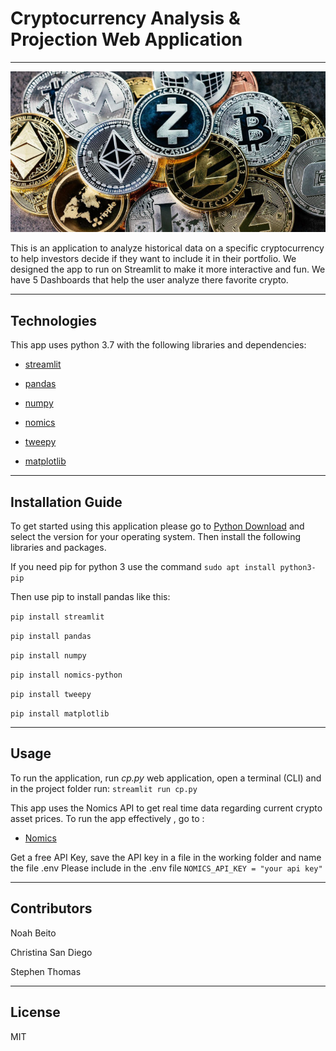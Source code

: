 # Cryptocurrency Analysis & Projection Web Application
---
![Fintech-image](./images/crypto_image.png)

This is an application to analyze historical data on a specific cryptocurrency to help investors decide if they want to include it in their portfolio. We designed the app to run on Streamlit to make it more interactive and fun. We have 5 Dashboards that help the user analyze there favorite crypto. 

***
## Technologies

This app uses python 3.7 with the following libraries and dependencies:

- [streamlit](https://docs.streamlit.io/)

- [pandas](https://pandas.pydata.org/docs/)

- [numpy](https://numpy.org/doc/)

- [nomics](https://github.com/TaylorFacen/nomics-python)

- [tweepy](https://docs.tweepy.org/en/stable/)

- [matplotlib](https://https://pypi.org/project/matplotlib/)

***
## Installation Guide

To get started using this application please go to [Python Download](https://www.python.org/downloads/) and select the version for your operating system. Then install the following libraries and packages.

If you need pip for python 3 use the command  ``` sudo apt install python3-pip ```

Then use pip to install pandas like this:

``` pip install streamlit ```

``` pip install pandas ```

``` pip install numpy ```

``` pip install nomics-python ```

``` pip install tweepy ```

``` pip install matplotlib ```

***
## Usage
To run the application, run *cp.py* web application, open a terminal (CLI) and in the project folder run:
```streamlit run cp.py```


This app uses the Nomics API to get real time data regarding current crypto asset prices. To run the app effectively , go to :

- [Nomics](https://p.nomics.com/cryptocurrency-bitcoin-api)

Get a free API Key, save the API key in a file in the working folder and name the file .env
Please include in the .env file ``` NOMICS_API_KEY = "your api key" ```

***
## Contributors

Noah Beito 

Christina San Diego

Stephen Thomas

***
## License

MIT
